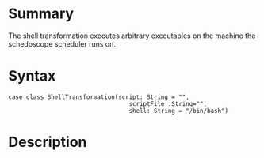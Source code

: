 # Summary

The shell transformation executes arbitrary executables on the machine the schedoscope scheduler runs on.

# Syntax

    case class ShellTransformation(script: String = "",
                                      scriptFile :String="",
                                      shell: String = "/bin/bash")

# Description
